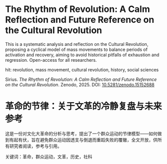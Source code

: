 # The Rhythm of Revolution: A Calm Reflection and Future Reference on the Cultural Revolution

This is a systematic analysis and reflection on the Cultural Revolution, proposing a cyclical model of mass movements to balance periods of activation and recovery, aiming to avoid historical pitfalls of exhaustion and regression. Open-access for all researchers.

hit: revolution, mass movement, cultural revolution, history, social sciences

Sirius. *The Rhythm of Revolution: A Calm Reflection and Future Reference on the Cultural Revolution*. Zenodo, 2025. DOI: [10.5281/zenodo.15152688](https://doi.org/10.5281/zenodo.15152688)

# 革命的节律：关于文革的冷静复盘与未来参考

这是一份对文化大革命的分析与思考，提出了一个群众运动的节律模型——如何做到有起有伏，旨在避免群众运动因透支与倒退而重蹈失败的覆辙，全文开放，供所有研究者阅读，参考与引用。

关键词：革命，群众运动，文革，历史，社科
